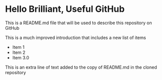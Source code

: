 # Hello Brilliant, Useful GitHub

This is a README.md file that will be used to describe this
repository on GitHub

This is a much improved introduction that includes a 
new list of items

* Item 1
* Item 2
* Item 3.0

This is an extra line of text added to the copy 
of README.md in the cloned repository
